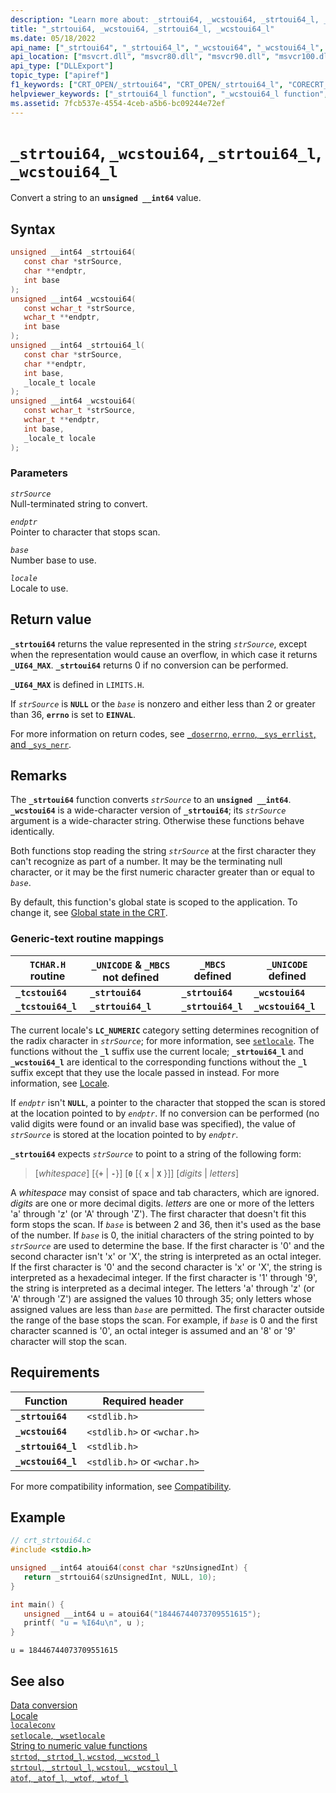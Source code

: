 ```yaml
---
description: "Learn more about: _strtoui64, _wcstoui64, _strtoui64_l, _wcstoui64_l"
title: "_strtoui64, _wcstoui64, _strtoui64_l, _wcstoui64_l"
ms.date: 05/18/2022
api_name: ["_strtoui64", "_strtoui64_l", "_wcstoui64", "_wcstoui64_l", "_o__strtoui64", "_o__strtoui64_l", "_o__wcstoui64", "_o__wcstoui64_l"]
api_location: ["msvcrt.dll", "msvcr80.dll", "msvcr90.dll", "msvcr100.dll", "msvcr100_clr0400.dll", "msvcr110.dll", "msvcr110_clr0400.dll", "msvcr120.dll", "msvcr120_clr0400.dll", "ucrtbase.dll", "api-ms-win-crt-convert-l1-1-0.dll", "ntoskrnl.exe", "api-ms-win-crt-private-l1-1-0.dll"]
api_type: ["DLLExport"]
topic_type: ["apiref"]
f1_keywords: ["CRT_OPEN/_strtoui64", "CRT_OPEN/_strtoui64_l", "CORECRT_WSTDLIB/_wcstoui64", "CORECRT_WSTDLIB/_wcstoui64_l", "TCHAR/_tcstoui64", "TCHAR_tcstoui64_l", "_strtoui64", "_strtoui64_l", "_wcstoui64", "_wcstoui64_l", "_tcstoui64", "_tcstoui64_l", "strtoui64", "strtoui64_l", "wcstoui64", "wcstoui64_l"]
helpviewer_keywords: ["_strtoui64_l function", "_wcstoui64_l function", "string conversion, to integers", "wcstoui64_l function", "_strtoui64 function", "_wcstoui64 function", "wcstoui64 function", "strtoui64_l function", "strtoui64 function"]
ms.assetid: 7fcb537e-4554-4ceb-a5b6-bc09244e72ef
---
```

# `_strtoui64`, `_wcstoui64`, `_strtoui64_l`, `_wcstoui64_l`

Convert a string to an **`unsigned __int64`** value.

## Syntax

```C
unsigned __int64 _strtoui64(
   const char *strSource,
   char **endptr,
   int base
);
unsigned __int64 _wcstoui64(
   const wchar_t *strSource,
   wchar_t **endptr,
   int base
);
unsigned __int64 _strtoui64_l(
   const char *strSource,
   char **endptr,
   int base,
   _locale_t locale
);
unsigned __int64 _wcstoui64(
   const wchar_t *strSource,
   wchar_t **endptr,
   int base,
   _locale_t locale
);
```

### Parameters

*`strSource`*\
Null-terminated string to convert.

*`endptr`*\
Pointer to character that stops scan.

*`base`*\
Number base to use.

*`locale`*\
Locale to use.

## Return value

**`_strtoui64`** returns the value represented in the string *`strSource`*, except when the representation would cause an overflow, in which case it returns **`_UI64_MAX`**. **`_strtoui64`** returns 0 if no conversion can be performed.

**`_UI64_MAX`** is defined in `LIMITS.H`.

If *`strSource`* is **`NULL`** or the *`base`* is nonzero and either less than 2 or greater than 36, **`errno`** is set to **`EINVAL`**.

For more information on return codes, see [`_doserrno`, `errno`, `_sys_errlist`, and `_sys_nerr`](../../c-runtime-library/errno-doserrno-sys-errlist-and-sys-nerr.md).

## Remarks

The **`_strtoui64`** function converts *`strSource`* to an **`unsigned __int64`**. **`_wcstoui64`** is a wide-character version of **`_strtoui64`**; its *`strSource`* argument is a wide-character string. Otherwise these functions behave identically.

Both functions stop reading the string *`strSource`* at the first character they can't recognize as part of a number. It may be the terminating null character, or it may be the first numeric character greater than or equal to *`base`*.

By default, this function's global state is scoped to the application. To change it, see [Global state in the CRT](../global-state.md).

### Generic-text routine mappings

|`TCHAR.H` routine|`_UNICODE` & `_MBCS` not defined|`_MBCS` defined|`_UNICODE` defined|
|---------------------|------------------------------------|--------------------|-----------------------|
|**`_tcstoui64`**|**`_strtoui64`**|**`_strtoui64`**|**`_wcstoui64`**|
|**`_tcstoui64_l`**|**`_strtoui64_l`**|**`_strtoui64_l`**|**`_wcstoui64_l`**|

The current locale's **`LC_NUMERIC`** category setting determines recognition of the radix character in *`strSource`*; for more information, see [`setlocale`](setlocale-wsetlocale.md). The functions without the **`_l`** suffix use the current locale; **`_strtoui64_l`** and **`_wcstoui64_l`** are identical to the corresponding functions without the **`_l`** suffix except that they use the locale passed in instead. For more information, see [Locale](../../c-runtime-library/locale.md).

If *`endptr`* isn't **`NULL`**, a pointer to the character that stopped the scan is stored at the location pointed to by *`endptr`*. If no conversion can be performed (no valid digits were found or an invalid base was specified), the value of *`strSource`* is stored at the location pointed to by *`endptr`*.

**`_strtoui64`** expects *`strSource`* to point to a string of the following form:

> [*whitespace*] [{**`+`** \| **`-`**}] [**`0`** [{ **`x`** \| **`X`** }]] [*digits*  \| *letters*]

A *whitespace* may consist of space and tab characters, which are ignored. *digits* are one or more decimal digits. *letters* are one or more of the letters 'a' through 'z' (or 'A' through 'Z'). The first character that doesn't fit this form stops the scan. If *`base`* is between 2 and 36, then it's used as the base of the number. If *`base`* is 0, the initial characters of the string pointed to by *`strSource`* are used to determine the base. If the first character is '0' and the second character isn't 'x' or 'X', the string is interpreted as an octal integer. If the first character is '0' and the second character is 'x' or 'X', the string is interpreted as a hexadecimal integer. If the first character is '1' through '9', the string is interpreted as a decimal integer. The letters 'a' through 'z' (or 'A' through 'Z') are assigned the values 10 through 35; only letters whose assigned values are less than *`base`* are permitted. The first character outside the range of the base stops the scan. For example, if *`base`* is 0 and the first character scanned is '0', an octal integer is assumed and an '8' or '9' character will stop the scan.

## Requirements

| Function | Required header |
|--|--|
| **`_strtoui64`** | `<stdlib.h>` |
| **`_wcstoui64`** | `<stdlib.h>` or `<wchar.h>` |
| **`_strtoui64_l`** | `<stdlib.h>` |
| **`_wcstoui64_l`** | `<stdlib.h>` or `<wchar.h>` |

For more compatibility information, see [Compatibility](../../c-runtime-library/compatibility.md).

## Example

```C
// crt_strtoui64.c
#include <stdio.h>

unsigned __int64 atoui64(const char *szUnsignedInt) {
   return _strtoui64(szUnsignedInt, NULL, 10);
}

int main() {
   unsigned __int64 u = atoui64("18446744073709551615");
   printf( "u = %I64u\n", u );
}
```

```Output
u = 18446744073709551615
```

## See also

[Data conversion](../../c-runtime-library/data-conversion.md)\
[Locale](../../c-runtime-library/locale.md)\
[`localeconv`](localeconv.md)\
[`setlocale`, `_wsetlocale`](setlocale-wsetlocale.md)\
[String to numeric value functions](../../c-runtime-library/string-to-numeric-value-functions.md)\
[`strtod`, `_strtod_l`, `wcstod`, `_wcstod_l`](strtod-strtod-l-wcstod-wcstod-l.md)\
[`strtoul`, `_strtoul_l`, `wcstoul`, `_wcstoul_l`](strtoul-strtoul-l-wcstoul-wcstoul-l.md)\
[`atof`, `_atof_l`, `_wtof`, `_wtof_l`](atof-atof-l-wtof-wtof-l.md)
